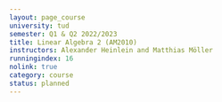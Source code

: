 ```yaml
---
layout: page_course
university: tud
semester: Q1 & Q2 2022/2023
title: Linear Algebra 2 (AM2010)
instructors: Alexander Heinlein and Matthias Möller
runningindex: 16
nolink: true
category: course
status: planned
---
```

